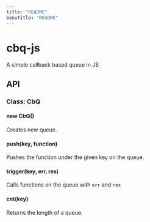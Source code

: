 ```yaml
---
title: "README"
menuTitle: "README"
---
```

# cbq-js

A simple callback based queue in JS

## API

### Class: CbQ

#### new CbQ()

Creates new queue.

#### push(key, function)

Pushes the function under the given key on the queue.

#### trigger(key, err, res)

Calls functions on the queue with `err` and `res`

#### cnt(key)

Returns the length of a queue.
